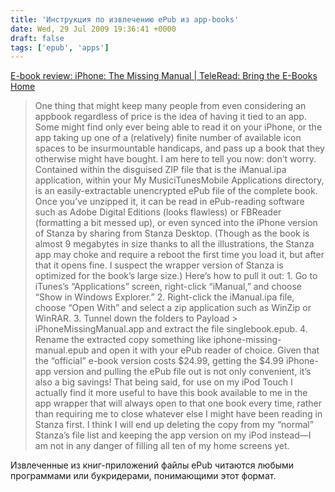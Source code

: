 ```yaml
---
title: 'Инструкция по извлечению ePub из app-books'
date: Wed, 29 Jul 2009 19:36:41 +0000
draft: false
tags: ['epub', 'apps']
---
```


[E-book review: iPhone: The Missing Manual | TeleRead: Bring the E-Books Home](http://www.teleread.org/2009/02/03/e-book-review-iphone-the-missing-manual/#)

> One thing that might keep many people from even considering an appbook regardless of price is the idea of having it tied to an app. Some might find only ever being able to read it on your iPhone, or the app taking up one of a (relatively) finite number of available icon spaces to be insurmountable handicaps, and pass up a book that they otherwise might have bought. I am here to tell you now: don’t worry. Contained within the disguised ZIP file that is the iManual.ipa application, within your My MusiciTunesMobile Applications directory, is an easily-extractable unencrypted ePub file of the complete book. Once you’ve unzipped it, it can be read in ePub-reading software such as Adobe Digital Editions (looks flawless) or FBReader (formatting a bit messed up), or even synced into the iPhone version of Stanza by sharing from Stanza Desktop. (Though as the book is almost 9 megabytes in size thanks to all the illustrations, the Stanza app may choke and require a reboot the first time you load it, but after that it opens fine. I suspect the wrapper version of Stanza is optimized for the book’s large size.) Here’s how to pull it out: 1. Go to iTunes’s “Applications” screen, right-click “iManual,” and choose “Show in Windows Explorer.” 2. Right-click the iManual.ipa file, choose “Open With” and select a zip application such as WinZip or WinRAR. 3. Tunnel down the folders to Payload > iPhoneMissingManual.app and extract the file singlebook.epub. 4. Rename the extracted copy something like iphone-missing-manual.epub and open it with your ePub reader of choice. Given that the “official” e-book version costs $24.99, getting the $4.99 iPhone-app version and pulling the ePub file out is not only convenient, it’s also a big savings! That being said, for use on my iPod Touch I actually find it more useful to have this book available to me in the app wrapper that will always open to that one book every time, rather than requiring me to close whatever else I might have been reading in Stanza first. I think I will end up deleting the copy from my “normal” Stanza’s file list and keeping the app version on my iPod instead—I am not in any danger of filling all ten of my home screens yet.

Извлеченные из книг-приложений файлы ePub читаются любыми программами или букридерами, понимающими этот формат.